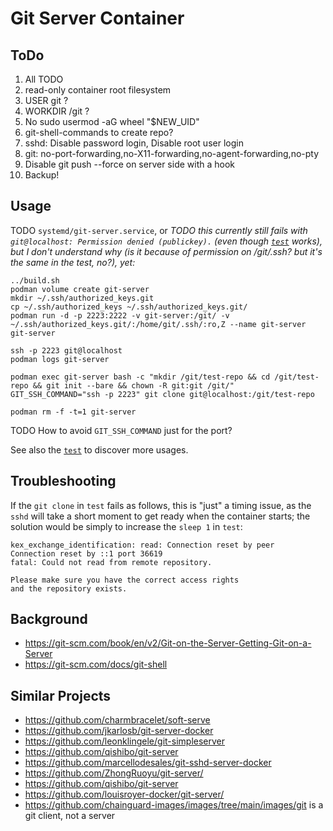 # Git Server Container

## ToDo

1. All TODO
1. read-only container root filesystem
1. USER git ?
1. WORKDIR /git ?
1. No sudo usermod -aG wheel "$NEW_UID"
1. git-shell-commands to create repo?
1. sshd: Disable password login, Disable root user login
1. git: no-port-forwarding,no-X11-forwarding,no-agent-forwarding,no-pty
1. Disable git push --force on server side with a hook
1. Backup!

## Usage

TODO `systemd/git-server.service`, or _TODO this currently still fails with `git@localhost: Permission denied (publickey).`
(even though [`test`](test) works), but I don't understand why (is it because of permission on /git/.ssh? but it's the same in the test, no?), yet:_

    ../build.sh
    podman volume create git-server
    mkdir ~/.ssh/authorized_keys.git
    cp ~/.ssh/authorized_keys ~/.ssh/authorized_keys.git/
    podman run -d -p 2223:2222 -v git-server:/git/ -v ~/.ssh/authorized_keys.git/:/home/git/.ssh/:ro,Z --name git-server git-server
    
    ssh -p 2223 git@localhost
    podman logs git-server

    podman exec git-server bash -c "mkdir /git/test-repo && cd /git/test-repo && git init --bare && chown -R git:git /git/"
    GIT_SSH_COMMAND="ssh -p 2223" git clone git@localhost:/git/test-repo

    podman rm -f -t=1 git-server

TODO How to avoid `GIT_SSH_COMMAND` just for the port?

See also the [`test`](test) to discover more usages.

## Troubleshooting

If the `git clone` in `test` fails as follows, this is "just" a timing issue, as the `sshd` will take a short moment to
get ready when the container starts; the solution would be simply to increase the `sleep 1` in `test`:

    kex_exchange_identification: read: Connection reset by peer
    Connection reset by ::1 port 36619
    fatal: Could not read from remote repository.

    Please make sure you have the correct access rights
    and the repository exists.

## Background

* https://git-scm.com/book/en/v2/Git-on-the-Server-Getting-Git-on-a-Server
* https://git-scm.com/docs/git-shell

## Similar Projects

* https://github.com/charmbracelet/soft-serve
* https://github.com/jkarlosb/git-server-docker
* https://github.com/leonklingele/git-simpleserver
* https://github.com/qishibo/git-server
* https://github.com/marcellodesales/git-sshd-server-docker
* https://github.com/ZhongRuoyu/git-server/
* https://github.com/qishibo/git-server
* https://github.com/louisroyer-docker/git-server/
* https://github.com/chainguard-images/images/tree/main/images/git is a git client, not a server

